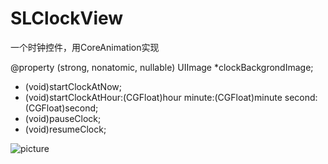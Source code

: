 # SLClockView
一个时钟控件，用CoreAnimation实现

@property (strong, nonatomic, nullable) UIImage *clockBackgrondImage;

- (void)startClockAtNow;
- (void)startClockAtHour:(CGFloat)hour minute:(CGFloat)minute second:(CGFloat)second;
- (void)pauseClock;
- (void)resumeClock;

![picture](https://github.com/Coderzhangsl/SLClockView/blob/master/Pictures/Simulator%20Screen%20Shot%202016%E5%B9%B47%E6%9C%8819%E6%97%A5%20%E4%B8%8A%E5%8D%889.18.00.png)
